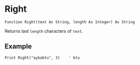 <!--text-->
Right
====

```eppabasic
Function Right(text As String, length As Integer) As String
```

Returns last `length` characters of `text`.

Example
---------
```eppabasic
Print Right("aybabtu", 3)    ' btu
```
